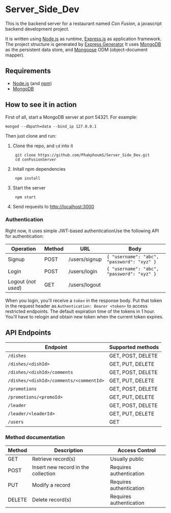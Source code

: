 # Server_Side_Dev

This is the backend server for a restaurant named _Con Fusion_,
a javascript backend development project.

It is written using
[Node.js](https://nodejs.org) as runtime,
[Express.js](https://expressjs.com) as application framework.
The project structure is generated by
[Express Generator](https://expressjs.com/en/starter/generator.html)
It uses [MongoDB](https://mongodb.com) as the persistent data store,
and [Mongoose](https://mongoosejs.com) ODM (object-document mapper).

## Requirements

- [Node.js](https://nodejs.org) (and [npm](https://npmjs.com))
- [MongoDB](https://mongodb.com)

## How to see it in action

First of all, start a MongoDB server at port 54321. For example:

    mongod --dbpath=data --bind_ip 127.0.0.1

Then just clone and run:

1. Clone the repo, and `cd` into it

        git clone https://github.com/PhakphoumS/Server_Side_Dev.git
        cd conFusionServer

2. Initall npm dependencies

        npm install

3. Start the server

        npm start

4. Send requests to [http://localhost:3000](http://localhost:3000)

### Authentication

Right now, it uses simple JWT-based authenticationUse the following API for authentication:

Operation | Method | URL | Body
--- | --- | --- | ---
Signup | POST | /users/signup | `{ "username": "abc", "password": "xyz" }`
Login | POST | /users/login | `{ "username": "abc", "password": "xyz" }`
Logout (_not used_) | GET | /users/logout |

When you login, you'll receive a _`token`_ in the response body.
Put that token in the request header as `Authentication: Bearer <token>` to
access restricted endpoints. The default expiration time of the tokens in 1 hour.
You'll have to relogin and obtain new token when the current token expires.

## API Endpoints

Endpoint | Supported methods
--- | ---
`/dishes` | GET, POST, DELETE
`/dishes/<dishId>` | GET, PUT, DELETE
`/dishes/<dishId>/comments` | GET, POST, DELETE
`/dishes/<dishId>/comments/<commentId>` | GET, PUT, DELETE
`/promotions` | GET, POST, DELETE
`/promotions/<promoId>` | GET, PUT, DELETE
`/leader` | GET, POST, DELETE
`/leader/<leaderId>` | GET, PUT, DELETE
`/users` | GET

### Method documentation

Method | Description | Access Control
--- | --- | ---
GET | Retrieve record(s) | Usually public
POST | Insert new record in the collection | Requires authentication
PUT | Modify a record | Requires authentication
DELETE | Delete record(s) | Requires authentication
